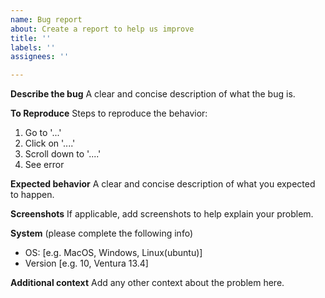 ```yaml
---
name: Bug report
about: Create a report to help us improve
title: ''
labels: ''
assignees: ''

---
```


**Describe the bug**
A clear and concise description of what the bug is.

**To Reproduce**
Steps to reproduce the behavior:
1. Go to '...'
2. Click on '....'
3. Scroll down to '....'
4. See error

**Expected behavior**
A clear and concise description of what you expected to happen.

**Screenshots**
If applicable, add screenshots to help explain your problem.

**System** (please complete the following info)
 - OS: [e.g. MacOS, Windows, Linux(ubuntu)]
 - Version [e.g. 10, Ventura 13.4]

**Additional context**
Add any other context about the problem here.
